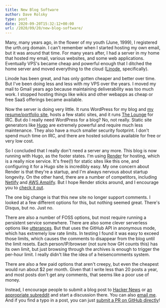 ```yaml
---
title: New Blog Software
author: Dave Rolsky
type: post
date: 2020-09-20T15:32:12+00:00
url: /2020/09/20/new-blog-software/
---
```

Many, many years ago, in the flower of my youth (June, 1999), I registered the urth.org domain. I can't remember when I started hosting my own email, but it was around that time. For many years after, I had a server in my home that hosted my email, various websites, and some web applications. Eventually VPS's became cheap and powerful enough that I ditched the home server and moved everything to the cloud ([Linode](https://www.linode.com/), specifically).

Linode has been great, and has only gotten cheaper and better over time. But I've been doing less and less with my VPS over the years. I moved my mail to Gmail years ago because maintaining deliverability was too much work. I stopped hosting things like wikis and other webapps as cheap or free SaaS offerings became available.

Now the server is doing very little. It runs WordPress for my blog and [my resume/portfolio site](https://www.houseabsolute.com/), hosts a few static sites, and it runs [The Lounge](https://thelounge.chat/) for IRC. But do I really need WordPress for a blog? No, not really. Static site generators like [Hugo](https://gohugo.io/) are extremely powerful and require much less maintenance. They also have a much smaller security footprint. I don't spend much time on IRC, and there are hosted solutions available for free or very low cost.

So I concluded that I really don't need a server any more. This blog is now running with Hugo, as the footer states. I'm using [Render](https://render.com/) for hosting, which is a really nice service. It's free(!) for static sites like this one, and configuring it for a Hugo site is incredibly easy. My one concern about Render is that they're a startup, and I'm always nervous about startup longevity. On the other hand, there are a number of competitors, including [Netlify](https://www.netlify.com/) and [AWS Amplify](https://gohugo.io/hosting-and-deployment/hosting-on-aws-amplify/). But I hope Render sticks around, and I encourage you to [check it out](https://render.com/docs).

The one big change is that this new site no longer support comments. I looked at a few different options for this, but nothing seemed great. There's Disqus, but no. Just no.

There are also a number of FOSS options, but most require running a persistent service somewhere. There are also some clever serverless options like [utterances](https://utteranc.es/). But that uses the GitHub API in anonymous mode, which has extremely low rate limits. In testing I found it was easy to exceed those limits, which causes the comments to disappear from the blog until the limit resets. Each person/IP/browser (not sure how GH counts this) has its own limit, but just browsing through the archives is enough to trigger the per-hour limit. I really didn't like the idea of a heisencomments system.

There are also a few paid options that aren't creepy, but even the cheapest would run about $2 per month. Given that I write less than 20 posts a year, and most posts don't get any comments, that seems like a poor use of money.

Instead, I encourage people to submit a blog post to [Hacker News](http://news.ycombinator.com/) or [an appropriate subreddit](https://www.reddit.com/subreddits/a-1/) and start a discussion there. You can also [email me](mailto:autarch@urth.org). And if you find a typo in a post, you can just [submit a PR on GitHub directly](https://github.com/autarch/blog.urth.org/)!
